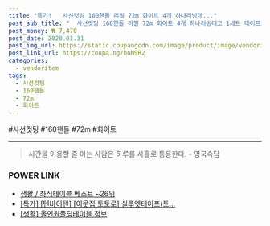 ```yaml
--- 
title: "특가!   사선컷팅 160핸들 리필 72m 화이트 4개 하나리빙데..." 
post_sub_title: "  사선컷팅 160핸들 리필 72m 화이트 4개 하나리빙데코 1세트 테이프크리너 총" 
post_money: ₩ 7,470 
post_date: 2020.01.31 
post_img_url: https://static.coupangcdn.com/image/product/image/vendoritem/2019/01/17/3000237941/57818829-e772-4048-b00b-66c0da68188b.jpg 
post_link_url: https://coupa.ng/bnM9R2 
categories: 
  - vendoritem 
tags: 
  - 사선컷팅 
  - 160핸들 
  - 72m 
  - 화이트 
--- 
```

  #사선컷팅 #160핸들 #72m #화이트 
<hr> 

> 시간을 이용할 줄 아는 사람은 하루를 사흘로 통용한다. - 영국속담 


### POWER LINK

* <a href="https://blog.naver.com/santokki14/221784971825" target="_blank">생활 / 좌식테이블 베스트 ~26위</a>
* <a href="https://blog.naver.com/an0733/221790249325" target="_blank">[특가] [텐바이텐] [이웃집 토토로] 실루엣테이프(토...</a>
* <a href="https://blog.naver.com/fasyy4321/221760482326" target="_blank"> [생활] 올인원폴딩테이블 정보 </a>
